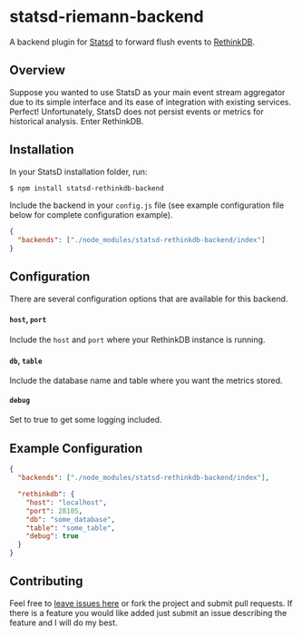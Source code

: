 statsd-riemann-backend
======================

A backend plugin for [Statsd](https://github.com/etsy/statsd/) to forward
flush events to [RethinkDB](http://www.rethinkdb.com/).

## Overview

Suppose you wanted to use StatsD as your main event stream aggregator due
to its simple interface and its ease of integration with existing services.
Perfect! Unfortunately, StatsD does not persist events or metrics for
historical analysis. Enter RethinkDB.

## Installation

In your StatsD installation folder, run:

```bash
$ npm install statsd-rethinkdb-backend
```

Include the backend in your `config.js` file (see example configuration file below
for complete configuration example).

```json
{
  "backends": ["./node_modules/statsd-rethinkdb-backend/index"]
}
```

## Configuration

There are several configuration options that are available for this backend.

#### `host`, `port`

Include the `host` and `port` where your RethinkDB instance is running.

#### `db`, `table`

Include the database name and table where you want the metrics stored.

#### `debug`

Set to true to get some logging included.

## Example Configuration

```json
{
  "backends": ["./node_modules/statsd-rethinkdb-backend/index"],

  "rethinkdb": {
    "host": "localhost",
    "port": 28105,
    "db": "some_database",
    "table": "some_table",
    "debug": true
  }
}
```

## Contributing

Feel free to [leave issues here](https://github.com/joshgummersall/statsd-rethinkdb-backend/issues)
or fork the project and submit pull requests. If there is a feature you would like added
just submit an issue describing the feature and I will do my best.
